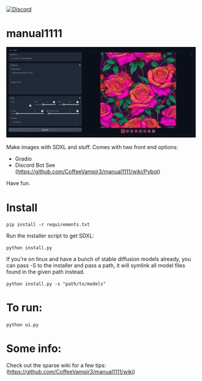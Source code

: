[![Discord](https://img.shields.io/discord/232596713892872193?logo=discord)](https://discord.gg/2JhHVh7CGu)

# manual1111
![preview](https://github.com/CoffeeVampir3/manual1111/blob/af940d212bb126bfc38ce0fc02ff6a7d45478c83/image.png)

Make images with SDXL and stuff. Comes with two front end options:
- Gradio
- Discord Bot See (https://github.com/CoffeeVampir3/manual1111/wiki/Pybot)

Have fun.

# Install
`pip install -r requirements.txt`

Run the installer script to get SDXL:

`python install.py`

If you're on linux and have a bunch of stable diffusion models already, you can pass -S to the installer and pass a path, it will symlink all model files found in the given path instead.

`python install.py -s "path/to/models"`

# To run:
`python ui.py`

# Some info:

Check out the sparse wiki for a few tips: (https://github.com/CoffeeVampir3/manual1111/wiki)
